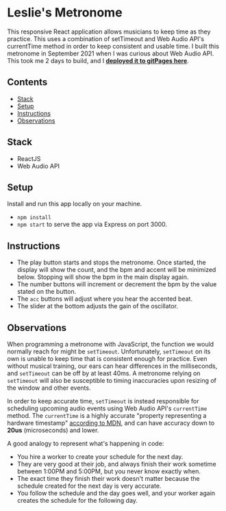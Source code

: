 # Leslie's Metronome

This responsive React application allows musicians to keep time as they practice. This uses a combination of setTimeout and Web Audio API's currentTime method in order to keep consistent and usable time. I built this metronome in September 2021 when I was curious about Web Audio API.
This took me 2 days to build, and I **[deployed it to gitPages here](https://dootmaster.github.io/metronome/)**.

## Contents
* [Stack](#Stack)
* [Setup](#Setup)
* [Instructions](#Instructions)
* [Observations](#Observations)

## Stack
- ReactJS
- Web Audio API

## Setup
Install and run this app locally on your machine.

- `npm install`
- `npm start` to serve the app via Express on port 3000.

## Instructions
- The play button starts and stops the metronome. Once started, the display will show the count, and the bpm and accent will be minimized below. Stopping will show the bpm in the main display again.
- The number buttons will increment or decrement the bpm by the value stated on the button. 
- The `acc` buttons will adjust where you hear the accented beat. 
- The slider at the bottom adjusts the gain of the oscillator.

## Observations

When programming a metronome with JavaScript, the function we would normally reach for might be `setTimeout`. Unfortunately, `setTimeout` on its own is unable to keep time that is consistent enough for practice. Even without musical training, our ears can hear differences in the milliseconds, and `setTimeout` can be off by at least 40ms. A metronome relying on `setTimeout` will also be susceptible to timing inaccuracies upon resizing of the window and other events. 

In order to keep accurate time, `setTimeout` is instead responsible for scheduling upcoming audio events using Web Audio API's `currentTime` method. The `currentTime` is a highly accurate "property representing a hardware timestamp" [according to MDN](https://developer.mozilla.org/en-US/docs/Web/API/BaseAudioContext/currentTime), and can have accuracy down to **20us** (microseconds) and lower. 

A good analogy to represent what's happening in code:
- You hire a worker to create your schedule for the next day. 
- They are very good at their job, and always finish their work sometime between 1:00PM and 5:00PM, but you never know exactly when. 
- The exact time they finish their work doesn't matter because the schedule created for the next day is very accurate. 
- You follow the schedule and the day goes well, and your worker again creates the schedule for the following day. 
